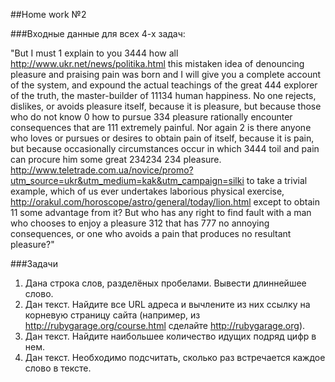 ##Home work №2

###Входные данные для всех 4-х задач:

"But I must 1 explain to you 3444 how all http://www.ukr.net/news/politika.html this mistaken idea of denouncing pleasure and praising pain was born and I will give you a complete account of the system, and expound the actual teachings of the great 444 explorer of the truth, the master-builder of 11134 human happiness. No one rejects, dislikes, or avoids pleasure itself, because it is pleasure, but because those who do not know 0 how to pursue 334 pleasure rationally encounter consequences that are 111 extremely painful. Nor again 2 is there anyone who loves or pursues or desires to obtain pain of itself, because it is pain, but because occasionally circumstances occur in which 3444 toil and pain can procure him some great 234234 234 pleasure. http://www.teletrade.com.ua/novice/promo?utm_source=ukr&utm_medium=kak&utm_campaign=silki to take a trivial example, which of us ever undertakes laborious physical exercise, http://orakul.com/horoscope/astro/general/today/lion.html except to obtain 11 some advantage from it? But who has any right to find fault with a man who chooses to enjoy a pleasure 312 that has 777 no annoying consequences, or one who avoids a pain that produces no resultant pleasure?"

###Задачи

1. Дана строка слов, разделёных пробелами. Вывести длиннейшее слово.
2. Дан текст. Найдите все URL адреса и вычлените из них ссылку на корневую страницу сайта (например, из http://rubygarage.org/course.html сделайте http://rubygarage.org).
3. Дан текст. Найдите наибольшее количество идущих подряд цифр в нем.
4. Дан текст. Необходимо подсчитать, сколько раз встречается каждое слово в тексте.